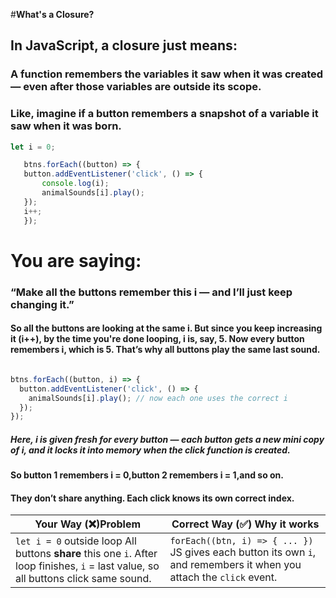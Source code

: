  #**What's a Closure?**
## In JavaScript, a closure just means:

### A function remembers the variables it saw when it was created — even after those variables are outside its scope.

### Like, imagine if a button remembers a snapshot of a variable it saw when it was born.

 ```js
 let i = 0;

    btns.forEach((button) => {
    button.addEventListener('click', () => {
        console.log(i);
        animalSounds[i].play();
    });
    i++;
    });
```

# You are saying:

### “Make all the buttons remember this i — and I’ll just keep changing it.”

#### So all the buttons are looking at the same i. But since you keep increasing it (i++), by the time you're done looping, i is, say, 5. Now every button remembers i, which is 5. That’s why all buttons play the same last sound.

```js

btns.forEach((button, i) => {
  button.addEventListener('click', () => {
    animalSounds[i].play(); // now each one uses the correct i
  });
});
```

##### Here, i is given fresh for every button — each button gets a new mini copy of i, and it locks it into memory when the click function is created.

#### So button 1 remembers i = 0,button 2 remembers i = 1,and so on.

#### They don’t share anything. Each click knows its own correct index.


| Your Way (❌)Problem  | Correct Way (✅) Why it works 
| -----------------------|------------------------- | 
| `let i = 0` outside loop All buttons **share** this one `i`. After loop finishes, `i` = last value, so all buttons click same sound. | `forEach((btn, i) => { ... })` JS gives each button its own `i`, and remembers it when you attach the `click` event. |
